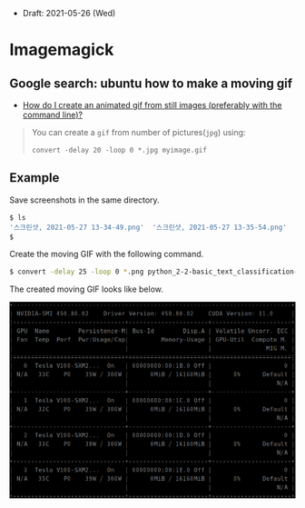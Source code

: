 * Draft: 2021-05-26 (Wed)

# Imagemagick





## Google search: ubuntu how to make a moving gif

* [How do I create an animated gif from still images (preferably with the command line)?](https://askubuntu.com/questions/648244/how-do-i-create-an-animated-gif-from-still-images-preferably-with-the-command-l)

> You can create a `gif` from number of pictures(`jpg`) using:
>
> ```
> convert -delay 20 -loop 0 *.jpg myimage.gif
> ```

## Example
Save screenshots in the same directory.
```bash
$ ls
'스크린샷, 2021-05-27 13-34-49.png'  '스크린샷, 2021-05-27 13-35-54.png'  '스크린샷, 2021-05-27 13-36-02.png'  '스크린샷, 2021-05-27 13-36-11.png'  '스크린샷, 2021-05-27 13-57-18.png'
$
```
Create the moving GIF with the following command.
```bash
$ convert -delay 25 -loop 0 *.png python_2-2-basic_text_classification-imdb_embedding_mlp-edited_py-watch_-n_1_nvidia-smi.gif
```
The created moving GIF looks like below.

<img src='images/python_2-2-basic_text_classification-imdb_embedding_mlp-edited_py-watch_-n_1_nvidia-smi.gif'>
